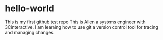 # hello-world
This is my first github test repo
This is Allen a systems engineer with 3Cinteractive. I am learning how to use git a version control tool for tracing and managing changes. 
